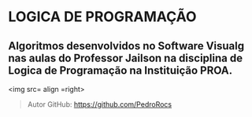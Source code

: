 # LOGICA DE PROGRAMAÇÃO

## Algoritmos desenvolvidos no Software Visualg nas aulas do Professor Jailson na disciplina de Logica de Programação na Instituição PROA.
<img src= align =right>

> Autor GitHub: https://github.com/PedroRocs
 
